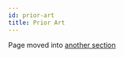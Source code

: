 ```yaml
---
id: prior-art
title: Prior Art
---
```


Page moved into [another section](/en/explanation/prior-art)
